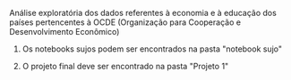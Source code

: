 Análise exploratória dos dados referentes à economia e à educação dos países pertencentes à OCDE (Organização para Cooperação e Desenvolvimento Econômico)

1. Os notebooks sujos podem ser encontrados na pasta "notebook sujo"

2. O projeto final deve ser encontrado na pasta "Projeto 1"